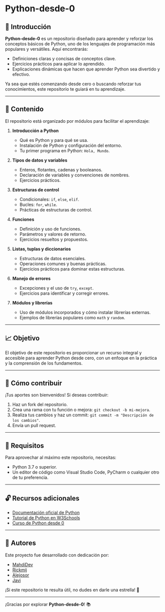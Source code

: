 # Python-desde-0

## 🔎 Introducción
**Python-desde-0** es un repositorio diseñado para aprender y reforzar los conceptos básicos de Python, uno de los lenguajes de programación más populares y versátiles. Aquí encontrarás:

- Definiciones claras y concisas de conceptos clave.
- Ejercicios prácticos para aplicar lo aprendido.
- Explicaciones dinámicas que hacen que aprender Python sea divertido y efectivo.

Ya sea que estés comenzando desde cero o buscando reforzar tus conocimientos, este repositorio te guiará en tu aprendizaje.

---

## 🔧 Contenido
El repositorio está organizado por módulos para facilitar el aprendizaje:

1. **Introducción a Python**
   - Qué es Python y para qué se usa.
   - Instalación de Python y configuración del entorno.
   - Tu primer programa en Python: `Hola, Mundo`.

2. **Tipos de datos y variables**
   - Enteros, flotantes, cadenas y booleanos.
   - Declaración de variables y convenciones de nombres.
   - Ejercicios prácticos.

3. **Estructuras de control**
   - Condicionales: `if`, `else`, `elif`.
   - Bucles: `for`, `while`.
   - Prácticas de estructuras de control.

4. **Funciones**
   - Definición y uso de funciones.
   - Parámetros y valores de retorno.
   - Ejercicios resueltos y propuestos.

5. **Listas, tuplas y diccionarios**
   - Estructuras de datos esenciales.
   - Operaciones comunes y buenas prácticas.
   - Ejercicios prácticos para dominar estas estructuras.

6. **Manejo de errores**
   - Excepciones y el uso de `try`, `except`.
   - Ejercicios para identificar y corregir errores.

7. **Módulos y librerías**
   - Uso de módulos incorporados y cómo instalar librerías externas.
   - Ejemplos de librerías populares como `math` y `random`.

---

## 📈 Objetivo
El objetivo de este repositorio es proporcionar un recurso integral y accesible para aprender Python desde cero, con un enfoque en la práctica y la comprensión de los fundamentos.

---

## 🔄 Cómo contribuir
¡Tus aportes son bienvenidos! Si deseas contribuir:

1. Haz un fork del repositorio.
2. Crea una rama con tu función o mejora: `git checkout -b mi-mejora`.
3. Realiza tus cambios y haz un commit: `git commit -m "Descripción de los cambios"`.
4. Envía un pull request.

---

## 🔧 Requisitos
Para aprovechar al máximo este repositorio, necesitas:
- Python 3.7 o superior.
- Un editor de código como Visual Studio Code, PyCharm o cualquier otro de tu preferencia.

---

## 🔓 Recursos adicionales
- [Documentación oficial de Python](https://docs.python.org/3/)
- [Tutorial de Python en W3Schools](https://www.w3schools.com/python/)
- [Curso de Python desde 0](https://www.youtube.com/watch?v=Kp4Mvapo5kc)

---

## 💪 Autores
Este proyecto fue desarrollado con dedicación por:
 - [MahdiDev](https://github.com/mahdi20121980)
 - [Rickmij](https://github.com/Rickmij)
 - [Alejosor](https://github.com/Alejosor)
 - [Javi](https://github.com/xj4v1x)
 
¡Si este repositorio te resulta útil, no dudes en darle una estrella! 🌟

---

¡Gracias por explorar **Python-desde-0**! 📚
